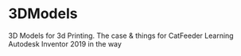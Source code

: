 # 3DModels
3D Models for 3d Printing. The case &amp; things for CatFeeder
Learning Autodesk Inventor 2019 in the way

